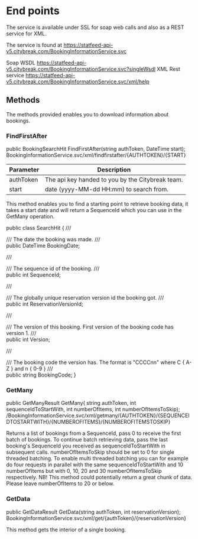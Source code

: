 # End points

The service is available under SSL for soap web calls and also as a REST service for XML.

The service is found at https://statfeed-api-v5.citybreak.com/BookingInformationService.svc

Soap WSDL https://statfeed-api-v5.citybreak.com/BookingInformationService.svc?singleWsdl
XML Rest service https://statfeed-api-v5.citybreak.com/BookingInformationService.svc/xml/help

## Methods

The methods provided enables you to download information about bookings. 

### FindFirstAfter

public BookingSearchHit FindFirstAfter(string authToken, DateTime start);
BookingInformationService.svc/xml/findfirstafter/{AUTHTOKEN}/{START}

Parameter |	Description
--------- | ---------
authToken	| The api key handed to you by the Citybreak team.
start	| date (yyyy-MM-dd HH:mm) to search from.

This method enables you to find a starting point to retrieve booking data, it takes a start date and will return a SequenceId which you can use in the GetMany operation.

public class SearchHit {
   /// <summary>
   /// The date the booking was made.
   /// </summary>
   public DateTime BookingDate;

   /// <summary>
   /// The sequence id of the booking.
   /// </summary>
   public int SequenceId;

   /// <summary>
   /// The globally unique reservation version id the booking got.
   /// </summary>
   public int ReservationVersionId;

   /// <summary>
   /// The version of this booking. First version of the booking code has version 1.
   /// </summary>
   public int Version;

   /// <summary>
   /// The booking code the version has. The format is "CCCCnn" where C { A-Z } and n { 0-9 }
   /// </summary>
   public string BookingCode;
}
### GetMany

public GetManyResult GetMany(
   string authToken, int sequenceIdToStartWith, int numberOfItems, int numberOfItemsToSkip);
/BookingInformationService.svc/xml/getmany/{AUTHTOKEN}/{SEQUENCEIDTOSTARTWITH}/{NUMBEROFITEMS}/{NUMBEROFITEMSTOSKIP}

Returns a list of bookings from a SequenceId, pass 0 to receive the first batch of bookings. To continue batch retrieving data, pass the last booking's SequenceId you received as sequenceIdToStartWith in subsequent calls. numberOfItemsToSkip should be set to 0 for single threaded batching. To enable multi threaded batching you can for example do four requests in parallel with the same sequenceIdToStartWith and 10 numberOfItems but with 0, 10, 20 and 30 numberOfItemsToSkip respectively.
NB! This method could potentially return a great chunk of data. Please leave numberOfItems to 20 or below.

### GetData

public GetDataResult GetData(string authToken, int reservationVersion);
BookingInformationService.svc/xml/get/{authToken}/{reservationVersion}

This method gets the interior of a single booking.
